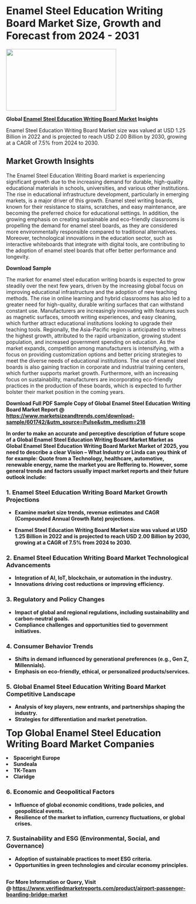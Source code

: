 <H1>Enamel Steel Education Writing Board Market Size, Growth and Forecast from 2024 - 2031</H1><img class="aligncenter size-medium wp-image-584254" src="https://thirdeyenews.in/wp-content/uploads/2024/09/Global-Market-Research-300x168.jpeg" alt="" width="300" height="168" /><p><strong>Global&nbsp;<a href="https://www.marketsizeandtrends.com/download-sample/601742/&amp;utm_source=Pulse&amp;utm_medium=218">Enamel Steel Education Writing Board Market</a> Insights</strong></p><p>Enamel Steel Education Writing Board Market size was valued at USD 1.25 Billion in 2022 and is projected to reach USD 2.00 Billion by 2030, growing at a CAGR of 7.5% from 2024 to 2030.</p><p><h2>Market Growth Insights</h2> The Enamel Steel Education Writing Board market is experiencing significant growth due to the increasing demand for durable, high-quality educational materials in schools, universities, and various other institutions. The rise in educational infrastructure development, particularly in emerging markets, is a major driver of this growth. Enamel steel writing boards, known for their resistance to stains, scratches, and easy maintenance, are becoming the preferred choice for educational settings. In addition, the growing emphasis on creating sustainable and eco-friendly classrooms is propelling the demand for enamel steel boards, as they are considered more environmentally responsible compared to traditional alternatives. Moreover, technological innovations in the education sector, such as interactive whiteboards that integrate with digital tools, are contributing to the adoption of enamel steel boards that offer better performance and longevity. <p><strong>Download Sample</strong></p> The market for enamel steel education writing boards is expected to grow steadily over the next few years, driven by the increasing global focus on improving educational infrastructure and the adoption of new teaching methods. The rise in online learning and hybrid classrooms has also led to a greater need for high-quality, durable writing surfaces that can withstand constant use. Manufacturers are increasingly innovating with features such as magnetic surfaces, smooth writing experiences, and easy cleaning, which further attract educational institutions looking to upgrade their teaching tools. Regionally, the Asia-Pacific region is anticipated to witness the highest growth, attributed to the rapid urbanization, growing student population, and increased government spending on education. As the market expands, competition among manufacturers is intensifying, with a focus on providing customization options and better pricing strategies to meet the diverse needs of educational institutions. The use of enamel steel boards is also gaining traction in corporate and industrial training centers, which further supports market growth. Furthermore, with an increasing focus on sustainability, manufacturers are incorporating eco-friendly practices in the production of these boards, which is expected to further bolster their market position in the coming years. <p><strong></p><p><span class=""><strong>Download Full PDF Sample Copy of Global Enamel Steel Education Writing Board Market Report</strong> @ <a href="https://www.marketsizeandtrends.com/download-sample/601742/&amp;utm_source=Pulse&amp;utm_medium=218" target="_blank">https://www.marketsizeandtrends.com/download-sample/601742/&amp;utm_source=Pulse&amp;utm_medium=218</a></span></p><p>In order to make an accurate and perceptive description of future scope of a Global&nbsp;Enamel Steel Education Writing Board Market Market as Global&nbsp;Enamel Steel Education Writing Board Market Market of 2025, you need to describe a clear Vision &ndash; What Industry or Linda can you think of for example: Quote from a Technology, healthcare, automotive, renewable energy, name the market you are Reffering to. However, some general trends and factors usually impact market reports and their future outlook include:</p><h3>1.&nbsp;<strong>Enamel Steel Education Writing Board Market Growth Projections</strong></h3><ul><li>Examine market size trends, revenue estimates and CAGR (Compounded Annual Growth Rate) projections.</li><li><p>Enamel Steel Education Writing Board Market size was valued at USD 1.25 Billion in 2022 and is projected to reach USD 2.00 Billion by 2030, growing at a CAGR of 7.5% from 2024 to 2030.</p></li></ul><h3>2.&nbsp;<strong>Enamel Steel Education Writing Board Market Technological Advancements</strong></h3><ul><li>Integration of AI, IoT, blockchain, or automation in the industry.</li><li>Innovations driving cost reductions or improving efficiency.</li></ul><h3>3.&nbsp;<strong>Regulatory and Policy Changes</strong></h3><ul><li>Impact of global and regional regulations, including sustainability and carbon-neutral goals.</li><li>Compliance challenges and opportunities tied to government initiatives.</li></ul><h3>4.&nbsp;<strong>Consumer Behavior Trends</strong></h3><ul><li>Shifts in demand influenced by generational preferences (e.g., Gen Z, Millennials).</li><li>Emphasis on eco-friendly, ethical, or personalized products/services.</li></ul><h3>5.&nbsp;<strong>Global Enamel Steel Education Writing Board Market Competitive Landscape</strong></h3><ul><li>Analysis of key players, new entrants, and partnerships shaping the industry.</li><li>Strategies for differentiation and market penetration.</li></ul><p data-pm-slice="1 1 []"><span style="color: inherit; font-family: inherit; font-size: 25px;">Top Global Enamel Steel Education Writing Board Market Companies</span></p><div class="" data-test-id=""><p><li>Spaceright Europe</li><li> Sundeala</li><li> TK-Team</li><li> Claridge</li></p></div><h3>6.&nbsp;<strong>Economic and Geopolitical Factors</strong></h3><ul><li>Influence of global economic conditions, trade policies, and geopolitical events.</li><li>Resilience of the market to inflation, currency fluctuations, or global crises.</li></ul><h3>7.&nbsp;<strong>Sustainability and ESG (Environmental, Social, and Governance)</strong></h3><ul><li>Adoption of sustainable practices to meet ESG criteria.</li><li>Opportunities in green technologies and circular economy principles.</li></ul><h2><strong style="font-size: 14px;">For More Information or Query, Visit @&nbsp;</strong><a style="background-color: #ffffff; font-size: 14px;" href="https://www.marketsizeandtrends.com/report/enamel-steel-education-writing-board-market/" target="_blank">https://www.verifiedmarketreports.com/product/airport-passenger-boarding-bridge-market</a></h2>
